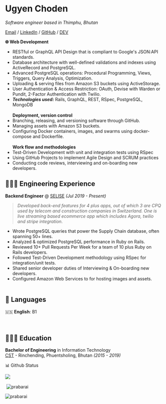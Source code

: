 # Ugyen Choden

_Software engineer based in Thimphu, Bhutan_ <br>

[Email](mailto:cugyen20gmail.com) / [LinkedIn](https://www.linkedin.com/in/ugyen-choden-a11b791a2/) / [GitHub](https://github.com/cugyen) / [DEV](https://dev.to/cugyen)

**🌐 Web Development**
- RESTful or GraphQL API Design that is compliant to Google's JSON:API standards. 
- Database architecture with well-defined validations and indexes using ActiveRecord and PostgreSQL. 
- Advanced PostgreSQL operations: Procedural Programming, Views, Triggers, Query Analysis, Optimization. 
- Uploading & serving files from Amazon S3 buckets using ActiveStorage. 
- User Authentication & Access Restriction: OAuth, Devise with Warden or Pundit, 2-Factor Authentication with Twilio.
- **_Technologies used:_** Rails, GraphQL, REST, RSpec, PostgreSQL, MongoDB <br> <br>
**Deployment, version control**
- Branching, releasing, and versioning software through GitHub. 
- Managing assets with Amazon S3 buckets.
- Configuring Docker containers, images, and swarms using docker-compose and Dockerfile.<br> <br>
**Work flow and methodologies**
- Test-Driven Development with unit and integration tests using RSpec
- Using GitHub Projects to implement Agile Design and SCRUM practices
- Conducting code reviews, interviewing and on-boarding new developers.<br>
## 👩🏼‍💻 Engineering Experience
**Backend Engineer** @ [SELISE](https://selise.ch//) _(Jul 2019 - Present)_ <br>
>*Developed back-end features for 4 plus apps, out of which 3 are CPQ used by
> telecom and construction companies in Switzerland. One is live streaming based ecommerce app which
> includes Agora, twilio and stripe integration.*
- Wrote PostgreSQL queries that power the Supply Chain database, often spanning 50+ lines. 
- Analyzed & optimized PostgreSQL performance in Ruby on Rails. 
- Reviewed 10+ Pull Requests Per Week for a team of 10 plus Ruby on Rails developers. 
- Followed Test-Driven Development methodology using RSpec for integration/unit tests. 
- Shared senior developer duties of Interviewing & On-boarding new developers. 
- Configured Amazon Web Services to for hosting images and assets.
  <br><br>

## 💬 Languages

🇺🇸 **English**: B1 <br>
<br><br>

## 👩🏼‍🎓 Education

**Bachelor of Engineering** in Information Technology<br>
[CST](https://www.cst.edu.bt/index.php/en/) - Rinchending, Phuentsholing, Bhutan _(2015 - 2019)_



📊 Github Status

<p><img src="https://activity-graph.herokuapp.com/graph?username=cugyen&theme=dracula&"><p>

<p>&nbsp;<img align="center" src="https://github-readme-stats.vercel.app/api?username=cugyen&show_icons=true&theme=dracula&locale=en" alt="prabarai" /></p>

<p><img align="center" src="https://github-readme-streak-stats.herokuapp.com/?user=cugyen&theme=dracula&" alt="prabarai" /></p>

